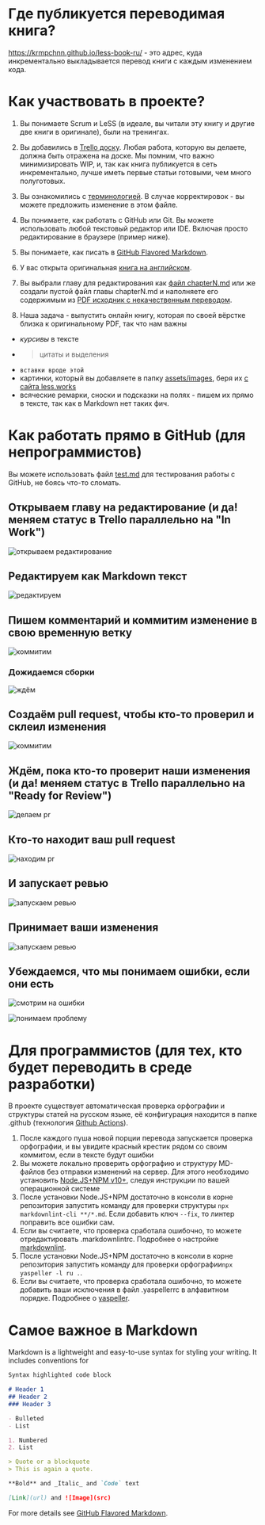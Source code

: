 # Где публикуется переводимая книга?

https://krmpchnn.github.io/less-book-ru/ - это адрес, куда инкрементально выкладывается перевод книги с каждым изменением кода.

# Как участвовать в проекте?

1. Вы понимаете Scrum и LeSS (в идеале, вы читали эту книгу и другие две книги в оригинале), были на тренингах.

1. Вы добавились в [Trello доску](https://trello.com/invite/b/0E823LS1/b26d345a86962146498c91207612074c/less-book-ru). Любая работа, которую вы делаете, должна быть отражена на доске. Мы помним, что важно минимизировать WIP, и, так как книга публикуется в сеть инкрементально, лучше иметь первые статьи готовыми, чем много полуготовых.

1. Вы ознакомились с [терминологией](https://github.com/krmpchnn/less-book-ru/blob/gh-pages/.dictionary). В случае корректировок - вы можете предложить изменение в этом файле.

1. Вы понимаете, как работать с GitHub или Git. Вы можете использовать любой текстовый редактор или IDE. Включая просто редактирование в браузере (пример ниже).

1. Вы понимаете, как писать в [GitHub Flavored Markdown](https://guides.github.com/features/mastering-markdown/).

1. У вас открыта оригинальная [книга на английском](https://github.com/krmpchnn/less-book-ru/blob/gh-pages/assets/pdf/less-book-en.pdf).

1. Вы выбрали главу для редактирования как [файл chapterN.md](https://github.com/krmpchnn/less-book-ru) или же создали пустой файл главы chapterN.md и наполняете его содержимым из [PDF исходник с некачественным переводом](https://github.com/krmpchnn/less-book-ru/blob/gh-pages/assets/pdf/less-book-ru.pdf).

1. Наша задача - выпустить онлайн книгу, которая по своей вёрстке близка к оригинальному PDF, так что нам важны

- *курсивы* в тексте
- > цитаты и выделения
- ``` вставки вроде этой ```
- картинки, который вы добавляете в папку [assets/images](https://github.com/krmpchnn/less-book-ru/tree/gh-pages/assets/images), беря их [с сайта less.works](https://less.works/resources/graphics/book-images.html)
- всяческие ремарки, сноски и подсказки на полях - пишем их прямо в тексте, так как в Markdown нет таких фич.

# Как работать прямо в GitHub (для непрограммистов)

Вы можете использовать файл [test.md](https://github.com/krmpchnn/less-book-ru/blob/gh-pages/test.md) для тестирования работы с GitHub, не боясь что-то сломать.

## Открываем главу на редактирование (и да! меняем статус в Trello параллельно на "In Work")

![открываем редактирование](/assets/images/howto-edit.png)

## Редактируем как Markdown текст

![редактируем](/assets/images/howto-markdown.png)

## Пишем комментарий и коммитим изменение в свою временную ветку

![коммитим](/assets/images/howto-commit.png)

### Дожидаемся сборки

![ждём](/assets/images/howto-wait-build.png)

## Создаём pull request, чтобы кто-то проверил и склеил изменения

![коммитим](/assets/images/howto-pr.png)

## Ждём, пока кто-то проверит  наши изменения (и да! меняем статус в Trello параллельно на "Ready for Review")

![делаем pr](/assets/images/howto-wait-build.png)

## Кто-то находит ваш pull request

![находим pr](/assets/images/howto-see-pr.png)

## И запускает ревью

![запускаем ревью](/assets/images/howto-pr-review.png)

## Принимает ваши изменения

![запускаем ревью](/assets/images/howto-pr-approve.png)

## Убеждаемся, что мы понимаем ошибки, если они есть

![смотрим на ошибки](/assets/images/howto-checks.png)

![понимаем проблему](/assets/images/howto-read-checks.png)

# Для программистов (для тех, кто будет переводить в среде разработки)

В проекте существует автоматическая проверка орфографии и структуры статей на русском языке, её конфигурация находится в папке .github (технология [Github Actions](https://github.com/krmpchnn/less-book-ru/actions)).

1. После каждого пуша новой порции перевода запускается проверка орфографии, и вы увидите красный крестик рядом со своим коммитом, если в тексте будут ошибки
1. Вы можете локально проверить орфографию и структуру MD-файлов без отправки изменений на сервер. Для этого необходимо установить [Node.JS+NPM v10+](https://nodejs.org/ru/download/), следуя инструкции по вашей операционной системе
1. После установки Node.JS+NPM достаточно в консоли в корне репозитория запустить команду для проверки структуры ```npx markdownlint-cli **/*.md```. Если добавить ключ ```--fix```, то линтер поправить все ошибки сам.
1. Если вы считаете, что проверка сработала ошибочно, то можете отредактировать .markdownlintrc. Подробнее о настройке [markdownlint](https://github.com/DavidAnson/markdownlint#optionsconfig).
1. После установки Node.JS+NPM достаточно в консоли в корне репозитория запустить команду для проверки орфографии```npx yaspeller -l ru .```.
1. Если вы считаете, что проверка сработала ошибочно, то можете добавить ваши исключения в файл .yaspellerrc в алфавитном порядке. Подробнее о [yaspeller](https://github.com/hcodes/yaspeller).

# Самое важное в Markdown

Markdown is a lightweight and easy-to-use syntax for styling your writing. It includes conventions for

```markdown
Syntax highlighted code block

# Header 1
## Header 2
### Header 3

- Bulleted
- List

1. Numbered
2. List

> Quote or a blockquote
> This is again a quote.

**Bold** and _Italic_ and `Code` text

[Link](url) and ![Image](src)
```

For more details see [GitHub Flavored Markdown](https://guides.github.com/features/mastering-markdown/).

